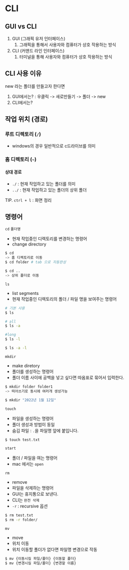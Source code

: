 # CLI

## GUI vs CLI

1. GUI (그래픽 유저 인터페이스)
   1. 그래픽을 통해서 사용자와 컴퓨터가 상호 작용하는 방식
2. CLI (커맨드 라인 인터페이스)
   1. 터미널을 통해 사용자와 컴퓨터가 상호 작용하는 방식

## CLI 사용 이유

new 라는 폴더를 만들고자 한다면

1. GUI에서는? : 우클릭 -> 새로만들기 -> 폴더 -> new
2.  CLI에서는?

## 작업 위치 (경로)

### 루트 디렉토리 (`/`)

- windows의 경우 일반적으로 c드라이브를 의미

### 홈 디렉토리 (`~`)

#### 상대 경로

- `./` : 현재 작업하고 있는 폴더를 의미
- `../` : 현재 작업하고 있는 폴더의 상위 폴더

TIP. `ctrl + l` : 화면 정리



## 명령어

`cd` `폴더명` 

- 현재 작업중인 디렉토리를 변경하는 명령어
- change directory

```bash
$ cd
-> 홈 디렉토리로 이동
$ cd folder # tab 으로 자동완성

$ cd ..
-> 상위 폴더로 이동
```



`ls`

- list segments
- 현재 작업중인 디렉토리의 폴더 / 파일 명을 보여주는 명령어

```bash
# 기본 사용
$ ls

# all
$ ls -a

#long
$ ls -l

$ ls -a -l
```

`mkdir`

- make diretory
- 폴더를 생성하는 명령어
- 폴더 이름 사이에 공백을 넣고 싶다면 따옴표로 묶어서 입력한다.

```bash
$ mkdir folder folder1
-> 띄어쓰기로 동시에 여러개 생성가능

$ mkdir "2022년 1월 12일"

```

`touch`

- 파일을 생성하는 명령어
- 폴더 생성과 방법이 동일
- 숨김 파일 :  `.`을 파일명 앞에 붙입니다.

```bash
$ touch test.txt
```

`start`

- 폴더 / 파일을 여는 명령어
- mac 에서는 `open`

`rm`

- remove
- 파일을 삭제하는 명령어
- GUI는 휴지통으로 보낸다.
- CLI는 `완전 삭제`
- `-r` : recursive 옵션

```bash
$ rm test.txt
$ rm -r folder/
```

`mv`

- move
- 위치 이동
- 위치 이동할 폴더가 없다면 파일명 변경으로 작동

```bash
$ mv {이동시킬 파일/폴더} {이동할 폴더}
$ mv {변경시킬 파일/폴더} {변경할 이름}
```

